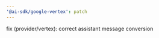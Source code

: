 ```yaml
---
'@ai-sdk/google-vertex': patch
---
```


fix (provider/vertex): correct assistant message conversion
